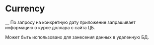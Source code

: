 # Currency
__
По запросу на конкретную дату приложение запрашивает информацию о курсе доллара с сайта ЦБ.

Может быть использовано для занесения данных в удаленную БД.
